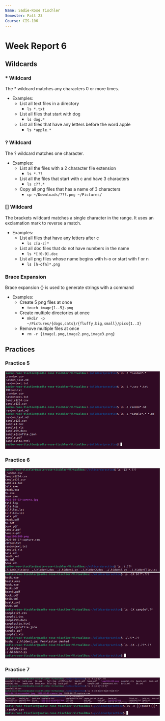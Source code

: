 ```yaml
---
Name: Sadie-Rose Tischler
Semester: Fall 23
Course: CIS-106
---
```


# Week Report 6

## Wildcards

### * Wildcard
The * wildcard matches any characters 0 or more times.
* Examples:
  * List all text files in a directory
    * `ls *.txt`
  * List all files that start with dog
    * `ls dog.*`
  * List all files that have any letters before the word apple
    * `ls *apple.*`

### ? Wildcard
The ? wildcard matches one character.
* Examples:
  * List all the files with a 2 character file extension
    * `ls *.??`
  * List all the files that start with c and have 3 characters
    * `ls c??.*`
  * Copy all png files that has a name of 3 characters
    * `cp ~/Downloads/???.png ~/Pictures/`

### [] Wildcard
The brackets wildcard matches a single character in the range. It uses an exclamation mark to reverse a match.
* Examples:
  * List all files that have any letters after c
    * `ls c[a-z]*`
  * List all doc files that do not have numbers in the name
    * `ls *[!0-9].doc`
  * List all png files whose name begins with h-o or start with f or n
    * `ls [h-ofn]*.png`

### Brace Expansion
Brace expansion {} is used to generate strings with a command
* Examples:
  * Create 5 png files at once
    * `touch image{1..5}.png`
  * Create multiple directories at once
    * `mkdir -p ~/Pictures/{dogs,cats}/{fluffy,big,small}/pics{1..3}`
  * Remove multiple files at once
    * `rm -r {image1.png,image2.png,image3.png}`

## Practices

### Practice 5
![p5](wr6-p5.png)<br>

### Practice 6
![p6-1](wr6-p6-1.png)<br>
![p6-2](wr6-p6-2.png)<br>

### Practice 7
![p7-1](wr6-p7-1.png)<br>
![p7-2](wr6-p7-2.png)<br>
![p7-3](wr6-p7-3.png)<br>
